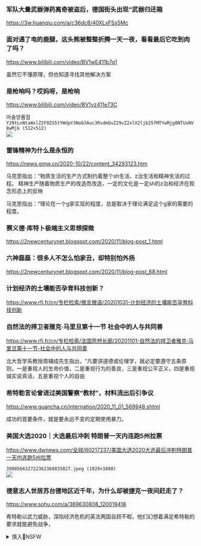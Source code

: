 ### 军队大量武器弹药离奇被盗后，德国街头出现“武器归还箱
https://3w.huanqiu.com/a/c36dc8/40XLxFSs5Mc

### 面对通了电的鹿腿，这头熊被整整折腾一天一夜，看看最后它吃到肉了吗？
https://www.bilibili.com/video/BV1wE411b7q1

虽然它不懂原理，但也知道寻找其他解决方案

### 是枪响吗？哎妈呀，是枪响
https://www.bilibili.com/video/BV1yz411e73C

마술양품점
`Y29tLnNtaWxlZ2F0ZS5tYWdpY3Nob3Auc3RvdmUuZ29vZ2xlX2ljb25fMTYwMjg0NTUxNV8wMjk (512×512)`<br>
![](https://image.winudf.com/v2/image1/Y29tLnNtaWxlZ2F0ZS5tYWdpY3Nob3Auc3RvdmUuZ29vZ2xlX2ljb25fMTYwMjg0NTUxNV8wMjk)

### 雷锋精神为什么是永恒的
https://news.gmw.cn/2020-10/22/content_34293123.htm

马克思指出：“物质生活的生产方式制约着整个sh生活、z治生活和精神生活的过程。
精神生产随着物质生产的改造而改造，一定的文化是一定sh的z治和经济在观念形态上的反映

马克思指出：“理论在一个g家实现的程度，总是取决于理论满足这个g家的需要的程度。

### 赛义德·库特卜极端主义思想探微
https://2newcenturynet.blogspot.com/2020/11/blog-post_1.html

### 六神磊磊：很多人不怎么怕家丑，却特别怕外扬
https://2newcenturynet.blogspot.com/2020/11/blog-post_68.html

### 计划经济的土壤能否孕育科技创新？
https://www.rfi.fr/cn/专栏检索/微言微语/20201031-计划经济的土壤能否孕育科技创新

### 自然法的捍卫者雅克·马里旦第十一节  社会中的人与共同善
https://www.rfi.fr/cn/专栏检索/法国思想长廊/20201101-自然法的捍卫者雅克·马里旦第十一节-社会中的人与共同善

北大哲学系教授周辅成先生指出，“凡要讲道德或伦理学，就必定要遵守五条原则，一是重视人的生命价值，二是重视行为的善良，三是重视公平正义，四是重视诚实说真话，五是重视个人的自由

### 希特勒言论曾进过美国警察“教材”，材料流出后引争议
https://www.guancha.cn/internation/2020_11_01_569948.shtml

成功的首要条件，就是要永远不变的定期使用暴力。

### 美国大选2020｜大选最后冲刺 特朗普一天内连跑5州拉票
https://www.dwnews.com/全球/60217237/美国大选2020大选最后冲刺特朗普一天内连跑5州拉票

`399856632722362368835027.jpeg (1920×1080)`<br>
![](https://media.dwnews.net/hk01/HlV27WW4flEQlzcoXKT_869liio=/320*0/media/images/dw/20201102/399856632722362368835027.jpeg)

### 德意志人世居苏台德地区近千年，为什么却被捷克一夜间赶走了？
https://www.sohu.com/a/389630808_120019418

希特勒以武力威胁，深陷经济危机的英法两国自顾不暇，他们幻想着满足希特勒的要求就能避免战争，

<details><summary>慎入🔞NSFW</summary>

Not Safe For Work
![](https://upload.wikimedia.org/wikipedia/commons/thumb/d/d3/Biohazard_Symbol_Specification.png/210px-Biohazard_Symbol_Specification.png)

<details><summary><b>风险自理Use At Your Own Risk🈲</summary>

### 反z府示w不断，泰王：我一样爱着全grm
https://baijiahao.baidu.com/s?id=1682213520521887077

记者问他有什么话想对示w者说，泰王反复说道，我们一样爱着他们；记者又问他这其中是否存在妥协空间，泰王回应，泰国是妥协之地。

泰王穿越人群时，支持者高呼泰王万岁，誓死效忠王室。
与示wqz对立的前泰国知名演员斌说：我们来到这里，向泰王展现我们忠于王室的精神。
斌在大皇宫外对记者说：（示威者）不是要改g，而是寻求推翻君主z体。

21岁的示wl袖朱达提对路透社说：我认为t王只是空口说白话，所谓的妥协恰与现实相反…好比骚扰、动用武力和法律。

</details>
</details>
